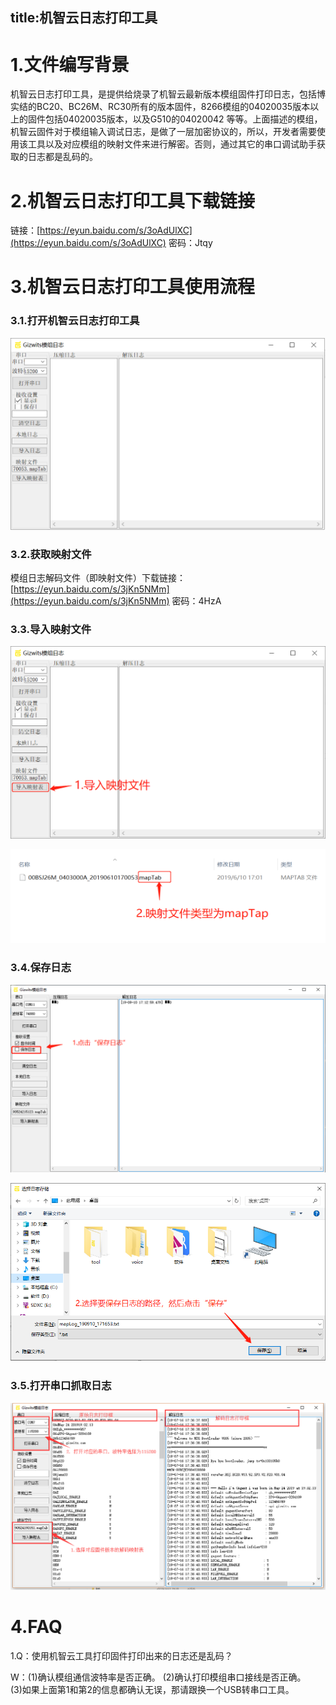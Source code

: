 title:机智云日志打印工具
---
# 1.文件编写背景

 机智云日志打印工具，是提供给烧录了机智云最新版本模组固件打印日志，包括博实结的BC20、BC26M、RC30所有的版本固件，8266模组的04020035版本以上的固件包括04020035版本，以及G510的04020042 等等。上面描述的模组，机智云固件对于模组输入调试日志，是做了一层加密协议的，所以，开发者需要使用该工具以及对应模组的映射文件来进行解密。否则，通过其它的串口调试助手获取的日志都是乱码的。
# 2.机智云日志打印工具下载链接

链接：[https://eyun.baidu.com/s/3oAdUlXC](https://eyun.baidu.com/s/3oAdUlXC) 密码：Jtqy

# 3.机智云日志打印工具使用流程
### 3.1.打开机智云日志打印工具



![Alt text](/assets/zh-cn/deviceDev/Gagent_Log_png/png1.png)



### 3.2.获取映射文件
模组日志解码文件（即映射文件）下载链接：[https://eyun.baidu.com/s/3jKn5NMm](https://eyun.baidu.com/s/3jKn5NMm) 密码：4HzA

### 3.3.导入映射文件

![Alt text](/assets/zh-cn/deviceDev/Gagent_Log_png/png2.png)

![Alt text](/assets/zh-cn/deviceDev/Gagent_Log_png/png3.png)



### 3.4.保存日志

![Alt text](/assets/zh-cn/deviceDev/Gagent_Log_png/png4.png)

![Alt text](/assets/zh-cn/deviceDev/Gagent_Log_png/png5.png)


### 3.5.打开串口抓取日志

![Alt text](/assets/zh-cn/deviceDev/Gagent_Log_png/png6.png)


# 4.FAQ

1.Q：使用机智云工具打印固件打印出来的日志还是乱码？
  
  W：(1)确认模组通信波特率是否正确。
  (2)确认打印模组串口接线是否正确。  
  (3)如果上面第1和第2的信息都确认无误，那请跟换一个USB转串口工具。
